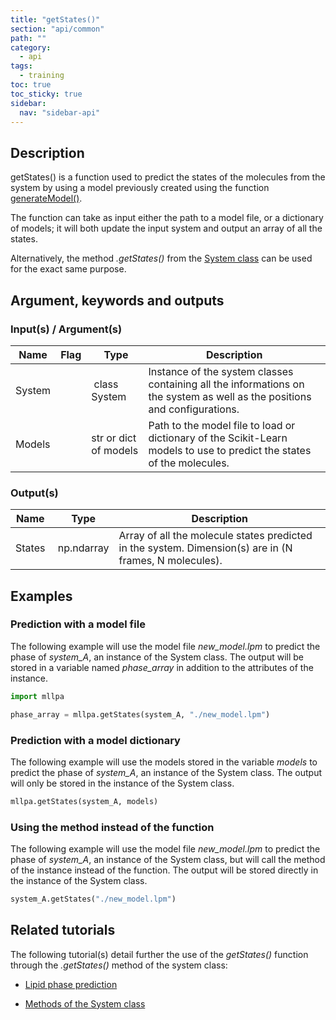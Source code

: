 ```yaml
---
title: "getStates()"
section: "api/common"
path: ""
category:
  - api
tags:
  - training
toc: true
toc_sticky: true
sidebar:
  nav: "sidebar-api"
---
```


## Description

getStates() is a function used to predict the states of the molecules from the system by using
a model previously created using the function [generateModel()](/mllpa/documentation/api/common/generatemodel/).

The function can take as input either the path to a model file, or a dictionary of models; it will both update the input system
and output an array of all the states.

Alternatively, the method *.getStates()* from the [System class]() can be used for the exact same purpose.

## Argument, keywords and outputs

### Input(s) / Argument(s)

| Name | Flag | Type | Description |
|---|---|---|---|
| System | | class System | Instance of the system classes containing all the informations on the system as well as the positions and configurations. |
| Models | | str or dict of models | Path to the model file to load or dictionary of the Scikit-Learn models to use to predict the states of the molecules. |

### Output(s)

| Name | Type | Description |
|---|---|---|
| States | np.ndarray | Array of all the molecule states predicted in the system. Dimension(s) are in (N frames, N molecules). |

## Examples

### Prediction with a model file

The following example will use the model file *new_model.lpm* to predict the phase of *system_A*,
an instance of the System class. The output will be stored in a variable named *phase_array* in
addition to the attributes of the instance.

```python
import mllpa

phase_array = mllpa.getStates(system_A, "./new_model.lpm")
```

### Prediction with a model dictionary

The following example will use the models stored in the variable *models* to predict the phase of *system_A*,
an instance of the System class. The output will only be stored in the instance of the System class.

```python
mllpa.getStates(system_A, models)
```

### Using the method instead of the function

The following example will use the model file *new_model.lpm* to predict the phase of *system_A*,
an instance of the System class, but will call the method of the instance instead of the function.
The output will be stored directly in the instance of the System class.

```python
system_A.getStates("./new_model.lpm")
```

## Related tutorials

The following tutorial(s) detail further the use of the *getStates()* function through the *.getStates()* method of
the system class:

* [Lipid phase prediction](/mllpa/documentation/tutorials/phase-prediction/3-ml-prediction/)

* [Methods of the System class](/mllpa/documentation/tutorials/system-class/2-methods/)
